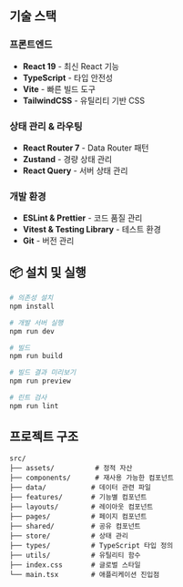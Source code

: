 ## 기술 스택

### 프론트엔드
- **React 19** - 최신 React 기능
- **TypeScript** - 타입 안전성
- **Vite** - 빠른 빌드 도구
- **TailwindCSS** - 유틸리티 기반 CSS

### 상태 관리 & 라우팅
- **React Router 7** - Data Router 패턴
- **Zustand** - 경량 상태 관리
- **React Query** - 서버 상태 관리

### 개발 환경
- **ESLint & Prettier** - 코드 품질 관리
- **Vitest & Testing Library** - 테스트 환경
- **Git** - 버전 관리

## 📦 설치 및 실행

```bash
# 의존성 설치
npm install

# 개발 서버 실행
npm run dev

# 빌드
npm run build

# 빌드 결과 미리보기
npm run preview

# 린트 검사
npm run lint
```

## 프로젝트 구조

```
src/
├── assets/          # 정적 자산
├── components/      # 재사용 가능한 컴포넌트
├── data/           # 데이터 관련 파일
├── features/       # 기능별 컴포넌트
├── layouts/        # 레이아웃 컴포넌트
├── pages/          # 페이지 컴포넌트
├── shared/         # 공유 컴포넌트
├── store/          # 상태 관리
├── types/          # TypeScript 타입 정의
├── utils/          # 유틸리티 함수
├── index.css       # 글로벌 스타일
└── main.tsx        # 애플리케이션 진입점
```